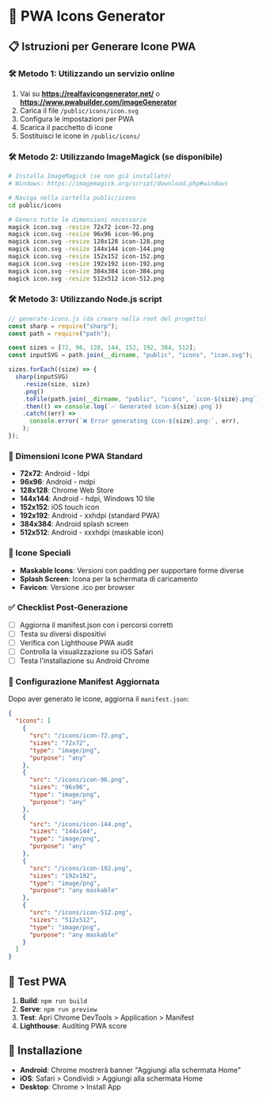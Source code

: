 # 🎨 PWA Icons Generator

## 📋 Istruzioni per Generare Icone PWA

### 🛠️ Metodo 1: Utilizzando un servizio online

1. Vai su **https://realfavicongenerator.net/** o **https://www.pwabuilder.com/imageGenerator**
2. Carica il file `/public/icons/icon.svg`
3. Configura le impostazioni per PWA
4. Scarica il pacchetto di icone
5. Sostituisci le icone in `/public/icons/`

### 🛠️ Metodo 2: Utilizzando ImageMagick (se disponibile)

```bash
# Installa ImageMagick (se non già installato)
# Windows: https://imagemagick.org/script/download.php#windows

# Naviga nella cartella public/icons
cd public/icons

# Genera tutte le dimensioni necessarie
magick icon.svg -resize 72x72 icon-72.png
magick icon.svg -resize 96x96 icon-96.png
magick icon.svg -resize 128x128 icon-128.png
magick icon.svg -resize 144x144 icon-144.png
magick icon.svg -resize 152x152 icon-152.png
magick icon.svg -resize 192x192 icon-192.png
magick icon.svg -resize 384x384 icon-384.png
magick icon.svg -resize 512x512 icon-512.png
```

### 🛠️ Metodo 3: Utilizzando Node.js script

```javascript
// generate-icons.js (da creare nella root del progetto)
const sharp = require("sharp");
const path = require("path");

const sizes = [72, 96, 128, 144, 152, 192, 384, 512];
const inputSVG = path.join(__dirname, "public", "icons", "icon.svg");

sizes.forEach((size) => {
  sharp(inputSVG)
    .resize(size, size)
    .png()
    .toFile(path.join(__dirname, "public", "icons", `icon-${size}.png`))
    .then(() => console.log(`✅ Generated icon-${size}.png`))
    .catch((err) =>
      console.error(`❌ Error generating icon-${size}.png:`, err),
    );
});
```

### 📱 Dimensioni Icone PWA Standard

- **72x72**: Android - ldpi
- **96x96**: Android - mdpi
- **128x128**: Chrome Web Store
- **144x144**: Android - hdpi, Windows 10 tile
- **152x152**: iOS touch icon
- **192x192**: Android - xxhdpi (standard PWA)
- **384x384**: Android splash screen
- **512x512**: Android - xxxhdpi (maskable icon)

### 🎯 Icone Speciali

- **Maskable Icons**: Versioni con padding per supportare forme diverse
- **Splash Screen**: Icona per la schermata di caricamento
- **Favicon**: Versione .ico per browser

### ✅ Checklist Post-Generazione

- [ ] Aggiorna il manifest.json con i percorsi corretti
- [ ] Testa su diversi dispositivi
- [ ] Verifica con Lighthouse PWA audit
- [ ] Controlla la visualizzazione su iOS Safari
- [ ] Testa l'installazione su Android Chrome

### 🔧 Configurazione Manifest Aggiornata

Dopo aver generato le icone, aggiorna il `manifest.json`:

```json
{
  "icons": [
    {
      "src": "/icons/icon-72.png",
      "sizes": "72x72",
      "type": "image/png",
      "purpose": "any"
    },
    {
      "src": "/icons/icon-96.png",
      "sizes": "96x96",
      "type": "image/png",
      "purpose": "any"
    },
    {
      "src": "/icons/icon-144.png",
      "sizes": "144x144",
      "type": "image/png",
      "purpose": "any"
    },
    {
      "src": "/icons/icon-192.png",
      "sizes": "192x192",
      "type": "image/png",
      "purpose": "any maskable"
    },
    {
      "src": "/icons/icon-512.png",
      "sizes": "512x512",
      "type": "image/png",
      "purpose": "any maskable"
    }
  ]
}
```

## 🚀 Test PWA

1. **Build**: `npm run build`
2. **Serve**: `npm run preview`
3. **Test**: Apri Chrome DevTools > Application > Manifest
4. **Lighthouse**: Auditing PWA score

## 📱 Installazione

- **Android**: Chrome mostrerà banner "Aggiungi alla schermata Home"
- **iOS**: Safari > Condividi > Aggiungi alla schermata Home
- **Desktop**: Chrome > Install App
